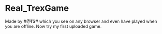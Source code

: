 # Real_TrexGame
Made by #@₹$# which you see on any browser and even have played when you are offline. Now try my first uploaded game.
